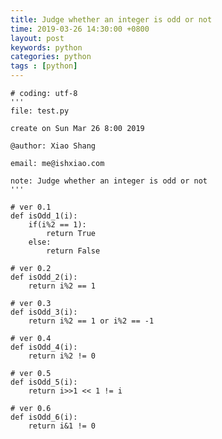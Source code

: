 ```yaml
---
title: Judge whether an integer is odd or not
time: 2019-03-26 14:30:00 +0800
layout: post
keywords: python
categories: python
tags : [python]
---
```



	# coding: utf-8
	'''
	file: test.py
	
	create on Sun Mar 26 8:00 2019
	
	@author: Xiao Shang
	
	email: me@ishxiao.com
	
	note: Judge whether an integer is odd or not
	'''
	
	# ver 0.1
	def isOdd_1(i):
		if(i%2 == 1):
			return True
		else:
			return False
	
	# ver 0.2
	def isOdd_2(i):
		return i%2 == 1
		
	# ver 0.3
	def isOdd_3(i):
		return i%2 == 1 or i%2 == -1
		
	# ver 0.4
	def isOdd_4(i):
		return i%2 != 0
		
	# ver 0.5
	def isOdd_5(i):
		return i>>1 << 1 != i
	
	# ver 0.6
	def isOdd_6(i):
		return i&1 != 0
